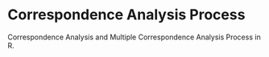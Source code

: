 # Correspondence Analysis Process
Correspondence Analysis and Multiple Correspondence Analysis Process in R.
